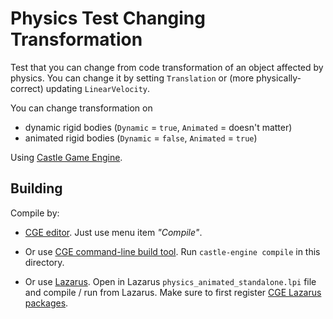 # Physics Test Changing Transformation

Test that you can change from code transformation of an object affected by physics. You can change it by setting `Translation` or (more physically-correct) updating `LinearVelocity`.

You can change transformation on
- dynamic rigid bodies (`Dynamic` = `true`, `Animated` = doesn't matter)
- animated rigid bodies (`Dynamic` = `false`, `Animated` = `true`)

Using [Castle Game Engine](https://castle-engine.io/).

## Building

Compile by:

- [CGE editor](https://castle-engine.io/manual_editor.php). Just use menu item _"Compile"_.

- Or use [CGE command-line build tool](https://castle-engine.io/build_tool). Run `castle-engine compile` in this directory.

- Or use [Lazarus](https://www.lazarus-ide.org/). Open in Lazarus `physics_animated_standalone.lpi` file and compile / run from Lazarus. Make sure to first register [CGE Lazarus packages](https://castle-engine.io/documentation.php).

